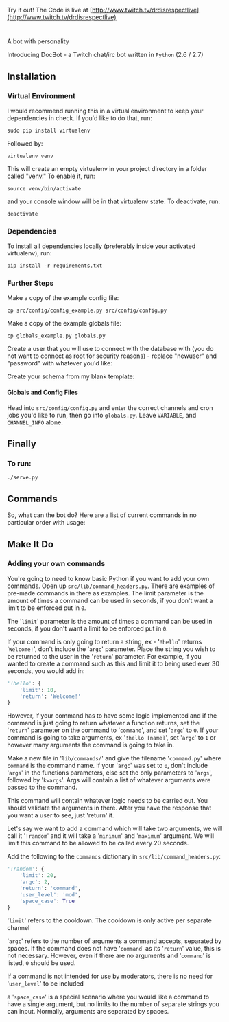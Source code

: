 Try it out! The Code is live at [http://www.twitch.tv/drdisrespectlive](http://www.twitch.tv/drdisrespectlive)

# 
A bot with personality

Introducing DocBot - a Twitch chat/irc bot written in `Python` (2.6 / 2.7)

## Installation
### Virtual Environment
I would recommend running this in a virtual environment to keep your dependencies in check. If you'd like to do that, run:

```shell
sudo pip install virtualenv
```

Followed by:

```shell
virtualenv venv
```

This will create an empty virtualenv in your project directory in a folder called "venv." To enable it, run:

```shell
source venv/bin/activate
```

and your console window will be in that virtualenv state. To deactivate, run:

```shell
deactivate
```

### Dependencies
To install all dependencies locally (preferably inside your activated virtualenv), run:

```shell
pip install -r requirements.txt
```

### Further Steps
Make a copy of the example config file:

```shell
cp src/config/config_example.py src/config/config.py
```

Make a copy of the example globals file:

```shell
cp globals_example.py globals.py
```

Create a user that you will use to connect with the database with (you do not want to connect as root for security reasons) - replace "newuser" and "password" with whatever you'd like:

Create your schema from my blank template:

#### Globals and Config Files
Head into `src/config/config.py` and enter the correct channels and cron jobs you'd like to run, then go into `globals.py`. Leave `VARIABLE`, and `CHANNEL_INFO` alone.

## Finally
### To run:

```shell
./serve.py
```

## Commands
So, what can the bot do? Here are a list of current commands in no particular order with usage:

## Make It Do
### Adding your own commands
You're going to need to know basic Python if you want to add your own commands. Open up `src/lib/command_headers.py`. There are examples of pre-made commands in there as examples. The limit parameter is the amount of times a command can be used in seconds, if you don't want a limit to be enforced put in `0`.

The '`limit`' parameter is the amount of times a command can be used in seconds, if you don't want a limit to be enforced put in `0`.

If your command is only going to return a string, ex - '`!hello`' returns '`Welcome!`', don't include the '`argc`' parameter. Place the string you wish to be returned to the user in the '`return`' parameter. For example, if you wanted to create a command such as this and limit it to being used ever 30 seconds, you would add in:

```python
'!hello': {
    'limit': 10,
    'return': 'Welcome!'
}
```

However, if your command has to have some logic implemented and if the command is just going to return whatever a function returns, set the '`return`' parameter on the command to '`command`', and set '`argc`' to `0`. If your command is going to take arguments, ex '`!hello [name]`', set '`argc`' to `1` or however many arguments the command is going to take in.

Make a new file in '`lib/commands/`' and give the filename '`command.py`' where `command` is the command name. If your '`argc`' was set to `0`, don't include '`args`' in the functions parameters, else set the only parameters to '`args`', followed by '`kwargs`'. Args will contain a list of whatever arguments were passed to the command.

This command will contain whatever logic needs to be carried out. You should validate the arguments in there. After you have the response that you want a user to see, just 'return' it.

Let's say we want to add a command which will take two arguments, we will call it '`!random`' and it will take a '`minimum`' and '`maximum`' argument. We will limit this command to be allowed to be called every 20 seconds.

Add the following to the `commands` dictionary in `src/lib/command_headers.py`:

```python
'!random': {
    'limit': 20,
    'argc': 2,
    'return': 'command',
    'user_level': 'mod',
    'space_case': True
}
```

'`limit`' refers to the cooldown. The cooldown is only active per separate channel

'`argc`' refers to the number of arguments a command accepts, separated by spaces. If the command does not have '`command`' as its '`return`' value, this is not necessary. However, even if there are no arguments and '`command`' is listed, `0` should be used.

If a command is not intended for use by moderators, there is no need for '`user_level`' to be included

a '`space_case`' is a special scenario where you would like a command to have a single argument, but no limits to the number of separate strings you can input. Normally, arguments are separated by spaces.

